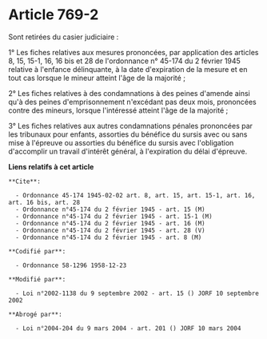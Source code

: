 # Article 769-2

Sont retirées du casier judiciaire :

1° Les fiches relatives aux mesures prononcées, par application des articles 8, 15, 15-1, 16, 16 bis et 28 de l'ordonnance n°
45-174 du 2 février 1945 relative à l'enfance délinquante, à la date d'expiration de la mesure et en tout cas lorsque le
mineur atteint l'âge de la majorité ;

2° Les fiches relatives à des condamnations à des peines d'amende ainsi qu'à des peines d'emprisonnement n'excédant pas deux
mois, prononcées contre des mineurs, lorsque l'intéressé atteint l'âge de la majorité ;

3° Les fiches relatives aux autres condamnations pénales prononcées par les tribunaux pour enfants, assorties du bénéfice du
sursis avec ou sans mise à l'épreuve ou assorties du bénéfice du sursis avec l'obligation d'accomplir un travail d'intérêt
général, à l'expiration du délai d'épreuve.

**Liens relatifs à cet article**

	**Cite**:

	  - Ordonnance 45-174 1945-02-02 art. 8, art. 15, art. 15-1, art. 16, art. 16 bis, art. 28
	  - Ordonnance n°45-174 du 2 février 1945 - art. 15 (M)
	  - Ordonnance n°45-174 du 2 février 1945 - art. 15-1 (M)
	  - Ordonnance n°45-174 du 2 février 1945 - art. 16 (M)
	  - Ordonnance n°45-174 du 2 février 1945 - art. 28 (V)
	  - Ordonnance n°45-174 du 2 février 1945 - art. 8 (M)

	**Codifié par**:

	  - Ordonnance 58-1296 1958-12-23

	**Modifié par**:

	  - Loi n°2002-1138 du 9 septembre 2002 - art. 15 () JORF 10 septembre 2002

	**Abrogé par**:

	  - Loi n°2004-204 du 9 mars 2004 - art. 201 () JORF 10 mars 2004
